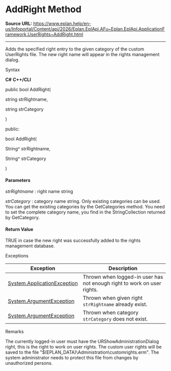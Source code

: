 # AddRight Method

**Source URL:** https://www.eplan.help/en-us/Infoportal/Content/api/2026/Eplan.EplApi.AFu~Eplan.EplApi.ApplicationFramework.UserRights~AddRight.html

---

Adds the specified right entry to the given category of the custom UserRights file. The new right name will appear in the rights management dialog.

Syntax

**C#**
**C++/CLI**


public bool AddRight( 

   string strRightname,

   string strCategory

)

public:

bool AddRight( 

   String^ strRightname,

   String^ strCategory

)


#### Parameters

*strRightname*
:   right name string

*strCategory*
:   category name string. Only existing categories can be used. You can get the existing categories by the GetCategories method. You need to set the complete category name, you find in the StringCollection returned by GetCategory.

#### Return Value

TRUE in case the new right was successfully added to the rights management database.

Exceptions

| Exception | Description |
| --- | --- |
| [System.ApplicationException](#) | Thrown when logged-in user has not enough right to work on user rights. |
| [System.ArgumentException](#) | Thrown when given right `strRightname` already exist. |
| [System.ArgumentException](#) | Thrown when category `strCategory` does not exist. |

Remarks

The currently logged-in user must have the URShowAdministrationDialog right, this is the right to work on user rights. The custom user rights will be saved to the file "$(EPLAN\_DATA)\\Administration\\customrights.erm". The system administrator needs to protect this file from changes by unauthorized persons.
